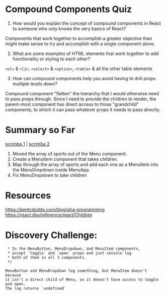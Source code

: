 # Compound Components Quiz

1. How would you explain the concept of compound components in React to someone who
   only knows the very basics of React?

Components that work together to accomplish a greater objective than might make
sense to try and accomplish with a single component alone.


2. What are some examples of HTML elements that work together to add functionality
   or styling to each other?

`<ul>` & `<li>`, `<select>` & `<option>`, `<table>` & all the other table elements


3. How can compound components help you avoid having to drill props multiple levels
   down?
   
Compound component "flatten" the hierarchy that I would otherwise need to pass
props through. Since I need to provide the children to render, the parent-most
component has direct access to those "grandchild" components, to which it can
pass whatever props it needs to pass directly.

# Summary so Far
[scrimba 1](https://scrimba.com/advanced-react-c02h/~0k) | [scrimba 2](https://scrimba.com/advanced-react-c02h/~0m)

1. Moved the array of sports out of the Menu component.
2. Create a MenuItem component that takes children.
3. Map through the array of sports and add each one as a MenuItem into 
   the MenuDropdown inside MenuApp.
4. Fix MenuDropdown to take children 

# Resources

https://kentcdodds.com/blog/aha-programming 
https://react.dev/reference/react/Children

# Discovery Challenge:
     * In the MenuButton, MenuDropdown, and MenuItem components, 
     * accept `toggle` and `open` props and just console log 
     * both of them in all 3 components.
     */

    MenuButton and MenuDropdown log something, but MenuItem doesn't because 
    it isn't a direct child of Menu, so it doesn't have access to toggle and open.
    The log returns `undefined`